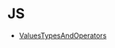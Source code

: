# JS

- [ValuesTypesAndOperators](https://github.com/KiraDiShira/JS/tree/master/ValuesTypesAndOperators)
 
